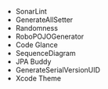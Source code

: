 
- SonarLint
- GenerateAllSetter
- Randomness
- RoboPOJOGenerator
- Code Glance
- SequenceDiagram
- JPA Buddy
- GenerateSerialVersionUID
- Xcode Theme
